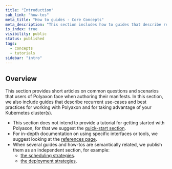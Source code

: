 ```yaml
---
title: "Introduction"
sub_link: "how-tos"
meta_title: "How to guides - Core Concepts"
meta_description: "This section includes how to guides that describe recurrent use cases and best practices of data operations in Polyaxon."
is_index: true
visibility: public
status: published
tags:
  - concepts
  - tutorials
sidebar: "intro"
---
```


## Overview

This section provides short articles on common questions and scenarios that users of Polyaxon face when authoring their manifests.
In this section, we also include guides that describe recurrent use-cases and best practices for working with Polyaxon and for taking advantage of your Kubernetes cluster(s).

 * This section does not intend to provide a tutorial for getting started with Polyaxon, for that we suggest the [quick-start section](/docs/intro/quick-start/).
 * For in-depth documentation on using specific interfaces or tools, we suggest looking at the [references page](/docs/references/).
 * When several guides and how-tos are semantically related, we publish them as an independent section, for example:
   * [the scheduling strategies](/docs/core/scheduling-strategies/).
   * [the deployment strategies](/docs/setup/deployment-strategies/).
